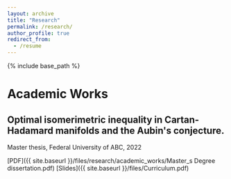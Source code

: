 ```yaml
---
layout: archive
title: "Research"
permalink: /research/
author_profile: true
redirect_from:
  - /resume
---
```


{% include base_path %}

# Academic Works

## Optimal isomerimetric inequality in Cartan-Hadamard manifolds and the Aubin's conjecture. 

Master thesis, Federal University of ABC, 2022

[PDF]({{ site.baseurl }}/files/research/academic_works/Master_s Degree dissertation.pdf) [Slides]({{ site.baseurl }}/files/Curriculum.pdf)

